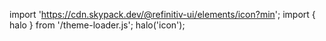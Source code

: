 <!--
type: template
name: icon
-->

import 'https://cdn.skypack.dev/@refinitiv-ui/elements/icon?min';
import { halo } from '/theme-loader.js';
halo('icon');